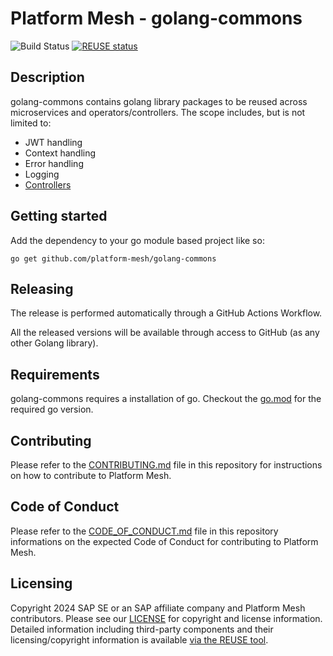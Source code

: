 # Platform Mesh - golang-commons
![Build Status](https://github.com/platform-mesh/golang-commons/actions/workflows/pipeline.yml/badge.svg)
[![REUSE status](
https://api.reuse.software/badge/github.com/platform-mesh/golang-commons)](https://api.reuse.software/info/github.com/platform-mesh/golang-commons)
## Description

golang-commons contains golang library packages to be reused across microservices and operators/controllers. The scope includes, but is not limited to:

- JWT handling
- Context handling
- Error handling
- Logging
- [Controllers](./controller/README.md)

## Getting started

Add the dependency to your go module based project like so:

```
go get github.com/platform-mesh/golang-commons
```

## Releasing

The release is performed automatically through a GitHub Actions Workflow.

All the released versions will be available through access to GitHub (as any other Golang library).

## Requirements

golang-commons requires a installation of go. Checkout the [go.mod](go.mod) for the required go version.


## Contributing

Please refer to the [CONTRIBUTING.md](CONTRIBUTING.md) file in this repository for instructions on how to contribute to Platform Mesh.

## Code of Conduct

Please refer to the [CODE_OF_CONDUCT.md](CODE_OF_CONDUCT.md) file in this repository informations on the expected Code of Conduct for contributing to Platform Mesh.

## Licensing

Copyright 2024 SAP SE or an SAP affiliate company and Platform Mesh contributors. Please see our [LICENSE](LICENSE) for copyright and license information. Detailed information including third-party components and their licensing/copyright information is available [via the REUSE tool](https://api.reuse.software/info/github.com/platform-mesh/golang-commons).
